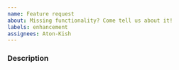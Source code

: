 ```yaml
---
name: Feature request
about: Missing functionality? Come tell us about it!
labels: enhancement
assignees: Aton-Kish
---
```


### Description

<!-- What is the feature you want to see? -->
